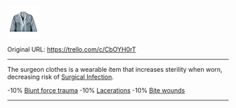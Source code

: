 ![Surgeon clothes.png\|200](./Surgeon%20Clothes%20-%20Attachments/6718845db30472d958dd7e47.png)

Original URL: https://trello.com/c/CbOYH0rT

---

The surgeon clothes is a wearable item that increases sterility when worn, decreasing risk of [Surgical Infection](Surgical%20Infection.md).

\-10% [Blunt force trauma]([Wounds](../Any%20bodypart/archived/Wounds.md) "‌")
\-10% [Lacerations]([Wounds](../Any%20bodypart/archived/Wounds.md) "‌")
\-10% [Bite wounds]([Wounds](../Any%20bodypart/archived/Wounds.md) "‌")

---

